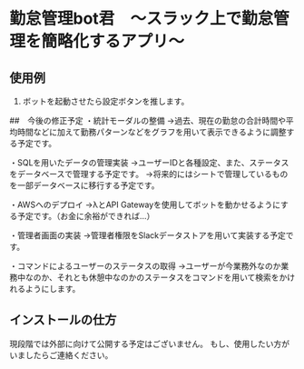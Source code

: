 # 勤怠管理bot君　〜スラック上で勤怠管理を簡略化するアプリ〜
## 使用例
1. ボットを起動させたら設定ボタンを推します。


##　今後の修正予定
・統計モーダルの整備
→過去、現在の勤怠の合計時間や平均時間などに加えて勤務パターンなどをグラフを用いて表示できるように調整する予定です。

・SQLを用いたデータの管理実装
→ユーザーIDと各種設定、また、ステータスをデータベースで管理する予定です。
→将来的にはシートで管理しているものを一部データベースに移行する予定です。

・AWSへのデプロイ
→λとAPI Gatewayを使用してボットを動かせるようにする予定です。（お金に余裕ができれば…）

・管理者画面の実装
→管理者権限をSlackデータストアを用いて実装する予定です。

・コマンドによるユーザーのステータスの取得
→ユーザーが今業務外なのか業務中なのか、それとも休憩中なのかのステータスをコマンドを用いて検索をかけれるようにします。

## インストールの仕方
現段階では外部に向けて公開する予定はございません。
もし、使用したい方がいましたらご連絡ください。
